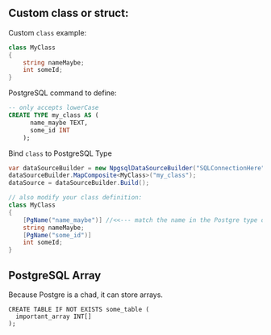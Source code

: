 ## Custom class or struct:

Custom `class` example:

```cs
class MyClass
{
    string nameMaybe;
    int someId;
}
```

PostgreSQL command to define:

```sql
-- only accepts lowerCase
CREATE TYPE my_class AS (
      name_maybe TEXT,
      some_id INT
    );
```

Bind `class` to PostgreSQL Type

```cs
var dataSourceBuilder = new NpgsqlDataSourceBuilder("SQLConnectionHere");
dataSourceBuilder.MapComposite<MyClass>("my_class");
dataSource = dataSourceBuilder.Build();

// also modify your class definition:
class MyClass
{
    [PgName("name_maybe")] //<<--- match the name in the Postgre type definition
    string nameMaybe;
    [PgName("some_id")]
    int someId;
}
```

## PostgreSQL Array

Because Postgre is a chad, it can store arrays.

```pgsql
CREATE TABLE IF NOT EXISTS some_table (
  important_array INT[]
);
```
